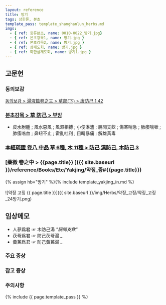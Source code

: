 ```yaml
---
layout: reference
title: 방기
tags: 상한론, 본초
template_pass: template_shanghanlun_herbs.md
imgs:
  - { ref: 증류본초, name: 0010-0022_방기.jpg}
  - { ref: 본초강목1, name: 방기.jpg }
  - { ref: 본초강목2, name: 방기.jpg }
  - { ref: 삼재도회, name: 방기.jpg }
  - { ref: 화한삼재도회, name: 방기1.jpg }
---
```


## 고문헌

### 동의보감

[동의보감 > 湯液篇卷之三 > 草部(下) >  唐防己 1.42](https://mediclassics.kr/books/8/volume/22/#content_247)

### [본초강목 > 草	防己	> 부방]()

* 皮水胕腫 ; 風水惡風 ; 風濕相搏 ; 小便淋濇 ; 膈間支飮 ; 傷寒喘急 ; 肺痿喘嗽 ; 肺痿咯血 ; 鼻䖡不止 ; 霍亂吐利 ; 目睛暴痛 ; 解雄黃毒

### [本經疏證 卷八 中品 草 6種, 木 11種 > 防己 漢防己, 木防己 3](https://mediclassics.kr/books/154/volume/8/#content_15)



### [藥徵 卷之中 > {{page.title}} ]({{ site.baseurl }}/reference/Books/Etc/Yakjing/약징_중#{{page.title}})

{% assign hb="방기" %}{% include template_yakjing_in.md %}

![약징 고징 {{ page.title }}]({{ site.baseurl }}/img/Herbs/약징_고징/약징_고징_24방기.png)


## 임상메모

* 人蔘爲君 ☞ 木防己湯 _"膈間支飮"_
* 茯苓爲君 ☞ 防己茯苓湯 _
* 黃芪爲君 ☞ 防己黃芪湯 _


### 주요 증상



### 참고 증상



### 주의사항



{% include {{ page.template_pass }} %}
